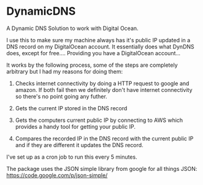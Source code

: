 # DynamicDNS
A Dynamic DNS Solution to work with Digital Ocean.

I use this to make sure my machine always has it's public IP updated in a DNS record on my DigitalOcean account. It essentially does what DynDNS does, except for free.... Providing you have a DigitalOcean account... 

It works by the following process, some of the steps are completely arbitrary but I had my reasons for doing them:

1. Checks internet connectivity by doing a HTTP request to google and amazon. If both fail then we definitely don't have internet connectivity so there's no point going any futher.

2. Gets the current IP stored in the DNS record

3. Gets the computers current public IP by connecting to AWS which provides a handy tool for getting your public IP.

4. Compares the recorded IP in the DNS record with the current public IP and if they are different it updates the DNS record. 

I've set up as a cron job to run this every 5 minutes.

The package uses the JSON simple library from google for all things JSON:
https://code.google.com/p/json-simple/
